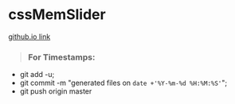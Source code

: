 # cssMemSlider
[github.io link](https://mrdoker1.github.io/cssMemSlider)

> ### For Timestamps:
- git add -u;
- git commit -m "generated files on `date +'%Y-%m-%d %H:%M:%S'`";
- git push origin master
